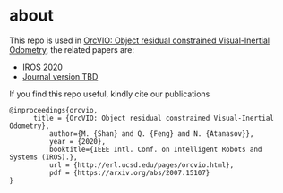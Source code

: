 # about 

This repo is used in [OrcVIO: Object residual constrained Visual-Inertial Odometry](http://me-llamo-sean.cf/orcvio_githubpage/), the related papers are: 

- [IROS 2020](https://arxiv.org/abs/2007.15107)
- [Journal version TBD]()

If you find this repo useful, kindly cite our publications 

```
@inproceedings{orcvio,
	  title = {OrcVIO: Object residual constrained Visual-Inertial Odometry},
          author={M. {Shan} and Q. {Feng} and N. {Atanasov}},
          year = {2020},
          booktitle={IEEE Intl. Conf. on Intelligent Robots and Systems (IROS).},
          url = {http://erl.ucsd.edu/pages/orcvio.html},
          pdf = {https://arxiv.org/abs/2007.15107}
}
```
